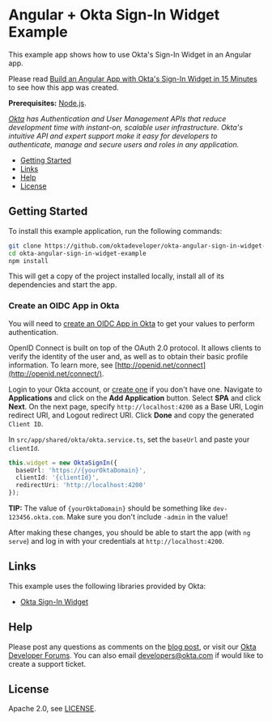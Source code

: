 # Angular + Okta Sign-In Widget Example 
 
This example app shows how to use Okta's Sign-In Widget in an Angular app.

Please read [Build an Angular App with Okta's Sign-In Widget in 15 Minutes](https://developer.okta.com/blog/2017/03/27/angular-okta-sign-in-widget) to see how this app was created.

**Prerequisites:** [Node.js](https://nodejs.org/).

*[Okta](https://developer.okta.com/) has Authentication and User Management APIs that reduce development time with instant-on, scalable user infrastructure. Okta's intuitive API and expert support make it easy for developers to authenticate, manage and secure users and roles in any application.*

* [Getting Started](#getting-started)
* [Links](#links)
* [Help](#help)
* [License](#license)

## Getting Started

To install this example application, run the following commands:

```bash
git clone https://github.com/oktadeveloper/okta-angular-sign-in-widget-example.git
cd okta-angular-sign-in-widget-example
npm install
```

This will get a copy of the project installed locally, install all of its dependencies and start the app.

### Create an OIDC App in Okta

You will need to [create an OIDC App in Okta](https://developer.okta.com/blog/2017/03/27/angular-okta-sign-in-widget#create-an-openid-connect-app-in-okta) to get your values to perform authentication. 

OpenID Connect is built on top of the OAuth 2.0 protocol. It allows clients to verify the identity of the user and, as well as to obtain their basic profile information. To learn more, see [http://openid.net/connect](http://openid.net/connect/).

Login to your Okta account, or [create one](https://developer.okta.com/signup/) if you don't have one. Navigate to **Applications** and click on the **Add Application** button. Select **SPA** and click **Next**. On the next page, specify `http://localhost:4200` as a Base URI, Login redirect URI, and Logout redirect URI. Click **Done** and copy the generated `Client ID`.

In `src/app/shared/okta/okta.service.ts`, set the `baseUrl` and paste your `clientId`.

```typescript
this.widget = new OktaSignIn({
  baseUrl: 'https://{yourOktaDomain}',
  clientId: '{clientId}',
  redirectUri: 'http://localhost:4200'
});
```

**TIP:** The value of `{yourOktaDomain}` should be something like `dev-123456.okta.com`. Make sure you don't include `-admin` in the value!

After making these changes, you should be able to start the app (with `ng serve`) and log in with your credentials at `http://localhost:4200`.

## Links

This example uses the following libraries provided by Okta:

* [Okta Sign-In Widget](https://github.com/okta/okta-signin-widget)

## Help

Please post any questions as comments on the [blog post](https://developer.okta.com/blog/2017/03/27/angular-okta-sign-in-widget), or visit our [Okta Developer Forums](https://devforum.okta.com/). You can also email developers@okta.com if would like to create a support ticket.

## License

Apache 2.0, see [LICENSE](LICENSE).
